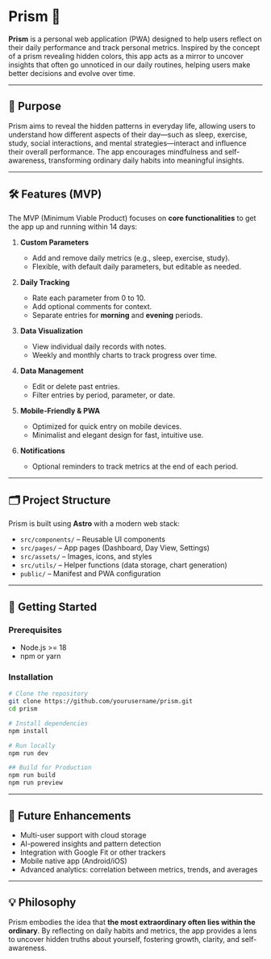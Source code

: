 # Prism 🌈

**Prism** is a personal web application (PWA) designed to help users reflect on their daily performance and track personal metrics. Inspired by the concept of a prism revealing hidden colors, this app acts as a mirror to uncover insights that often go unnoticed in our daily routines, helping users make better decisions and evolve over time.

---

## 🌟 Purpose

Prism aims to reveal the hidden patterns in everyday life, allowing users to understand how different aspects of their day—such as sleep, exercise, study, social interactions, and mental strategies—interact and influence their overall performance. The app encourages mindfulness and self-awareness, transforming ordinary daily habits into meaningful insights.

---

## 🛠 Features (MVP)

The MVP (Minimum Viable Product) focuses on **core functionalities** to get the app up and running within 14 days:

1. **Custom Parameters**
   - Add and remove daily metrics (e.g., sleep, exercise, study).  
   - Flexible, with default daily parameters, but editable as needed.

2. **Daily Tracking**
   - Rate each parameter from 0 to 10.  
   - Add optional comments for context.  
   - Separate entries for **morning** and **evening** periods.  

3. **Data Visualization**
   - View individual daily records with notes.  
   - Weekly and monthly charts to track progress over time.  

4. **Data Management**
   - Edit or delete past entries.  
   - Filter entries by period, parameter, or date.  

5. **Mobile-Friendly & PWA**
   - Optimized for quick entry on mobile devices.  
   - Minimalist and elegant design for fast, intuitive use.  

6. **Notifications**
   - Optional reminders to track metrics at the end of each period.

---

## 🗂 Project Structure

Prism is built using **Astro** with a modern web stack:

- `src/components/` – Reusable UI components  
- `src/pages/` – App pages (Dashboard, Day View, Settings)  
- `src/assets/` – Images, icons, and styles  
- `src/utils/` – Helper functions (data storage, chart generation)  
- `public/` – Manifest and PWA configuration  

---

## 🚀 Getting Started

### Prerequisites
- Node.js >= 18  
- npm or yarn  

### Installation
```bash
# Clone the repository
git clone https://github.com/yourusername/prism.git
cd prism

# Install dependencies
npm install

# Run locally
npm run dev

## Build for Production
npm run build
npm run preview
```

---

## 🔮 Future Enhancements
- Multi-user support with cloud storage
- AI-powered insights and pattern detection
- Integration with Google Fit or other trackers
- Mobile native app (Android/iOS)
- Advanced analytics: correlation between metrics, trends, and averages

---

## 💡 Philosophy
Prism embodies the idea that **the most extraordinary often lies within the ordinary**. By reflecting on daily habits and metrics, the app provides a lens to uncover hidden truths about yourself, fostering growth, clarity, and self-awareness.
